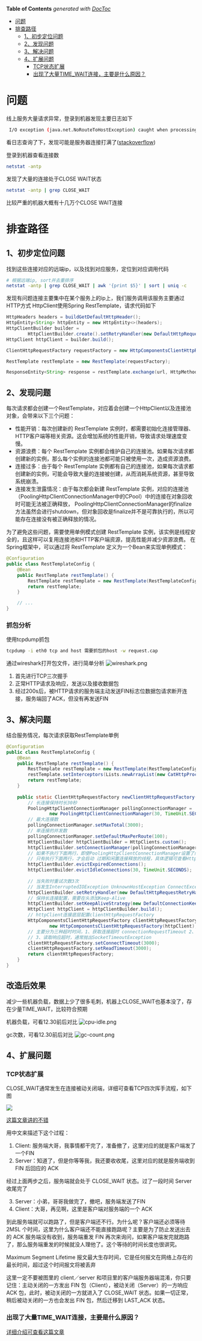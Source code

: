 <!-- START doctoc generated TOC please keep comment here to allow auto update -->
<!-- DON'T EDIT THIS SECTION, INSTEAD RE-RUN doctoc TO UPDATE -->
**Table of Contents**  *generated with [DocToc](https://github.com/thlorenz/doctoc)*

- [问题](#%E9%97%AE%E9%A2%98)
- [排查路径](#%E6%8E%92%E6%9F%A5%E8%B7%AF%E5%BE%84)
  - [1、初步定位问题](#1%E5%88%9D%E6%AD%A5%E5%AE%9A%E4%BD%8D%E9%97%AE%E9%A2%98)
  - [2、发现问题](#2%E5%8F%91%E7%8E%B0%E9%97%AE%E9%A2%98)
  - [3、解决问题](#3%E8%A7%A3%E5%86%B3%E9%97%AE%E9%A2%98)
  - [4、扩展问题](#4%E6%89%A9%E5%B1%95%E9%97%AE%E9%A2%98)
    - [TCP状态扩展](#tcp%E7%8A%B6%E6%80%81%E6%89%A9%E5%B1%95)
    - [出现了大量TIME_WAIT连接，主要是什么原因？](#%E5%87%BA%E7%8E%B0%E4%BA%86%E5%A4%A7%E9%87%8Ftime_wait%E8%BF%9E%E6%8E%A5%E4%B8%BB%E8%A6%81%E6%98%AF%E4%BB%80%E4%B9%88%E5%8E%9F%E5%9B%A0)

<!-- END doctoc generated TOC please keep comment here to allow auto update -->

# 问题
线上服务大量请求异常，登录到机器发现主要日志如下
```bash
 I/O exception (java.net.NoRouteToHostException) caught when processing request to {}->http://xxx.com:80: Cannot assign requested address (Address not available)
```

看日志查询了下，发现可能是服务器连接打满了([stackoverflow](https://stackoverflow.com/questions/28089839/what-is-java-net-noroutetohostexception-cannot-assign-requested-address))

登录到机器查看连接数
```bash
netstat -antp
```

发现了大量的连接处于CLOSE WAIT状态
```bash
netstat -antp | grep CLOSE_WAIT
```
比较严重的机器大概有十几万个CLOSE WAIT连接

# 排查路径
## 1、初步定位问题

找到这些连接对应的远端ip，以及找到对应服务，定位到对应调用代码

```bash
# 根据远端ip, sort并去重排序
netstat -antp | grep CLOSE_WAIT | awk '{print $5}' | sort | uniq -c
```
发现有问题连接主要集中在某个服务上的ip上，我们服务调用该服务主要通过HTTP方式
HttpClient使用Spring RestTemplate，请求代码如下
```java
HttpHeaders headers = buildGetDefaultHttpHeader();
HttpEntity<String> httpEntity = new HttpEntity<>(headers);
HttpClientBuilder builder =
        HttpClientBuilder.create().setRetryHandler(new DefaultHttpRequestRetryHandler(3, false));
HttpClient httpClient = builder.build();

ClientHttpRequestFactory requestFactory = new HttpComponentsClientHttpRequestFactory(httpClient);

RestTemplate restTemplate = new RestTemplate(requestFactory);

ResponseEntity<String> response = restTemplate.exchange(url, HttpMethod.GET, httpEntity, String.class);
```

## 2、发现问题

每次请求都会创建一个RestTemplate，对应着会创建一个HttpClient以及连接池对象，会带来以下三个问题：
- 性能开销：每次创建新的 RestTemplate 实例时，都需要初始化连接管理器、HTTP客户端等相关资源。这会增加系统的性能开销，导致请求处理速度变慢。
- 资源浪费：每个 RestTemplate 实例都会维护自己的连接池。如果每次请求都创建新的实例，那么每个实例的连接池都可能只被使用一次，造成资源浪费。
- 连接过多：由于每个 RestTemplate 实例都有自己的连接池，如果每次请求都创建新的实例，可能会导致大量的连接被创建，从而消耗系统资源，甚至导致系统崩溃。
- 连接发生泄露情况：由于每次都会新建 RestTemplate 实例，对应的连接池（PoolingHttpClientConnectionManager中的CPool）中的连接在对象回收时可能无法被正确释放，
PoolingHttpClientConnectionManager的finalize方法虽然会进行shutdown，但对象回收是finalize并不是可靠执行的，所以可能存在连接没有被正确释放的情况。

为了避免这些问题，需要使用单例模式创建 RestTemplate 实例，该实例是线程安全的，且这样可以复用连接池和HTTP客户端资源，提高性能并减少资源浪费。
在Spring框架中，可以通过将 RestTemplate 定义为一个Bean来实现单例模式：
```java
@Configuration
public class RestTemplateConfig {
    @Bean
    public RestTemplate restTemplate() {
        RestTemplate restTemplate = new RestTemplate(RestTemplateConfig.newClientHttpRequestFactory());
        return restTemplate;
    }

    // ...
}
```

### 抓包分析
使用tcpdump抓包
```bash
tcpdump -i eth0 tcp and host 需要抓包的host -w request.cap
```

通过wireshark打开包文件，进行简单分析
![wireshark.png](imgs/wireshark截图.png)

1. 首先进行TCP三次握手
2. 正常HTTP请求及响应，发送以及接收数据包
3. 经过200s后，被HTTP请求的服务端主动发送FIN标志位数据包请求断开连接，服务端回了ACK，但没有再发送FIN

## 3、解决问题
结合服务情况，每次请求获取RestTemplate单例
```java
@Configuration
public class RestTemplateConfig {
    @Bean
    public RestTemplate restTemplate() {
        RestTemplate restTemplate = new RestTemplate(RestTemplateConfig.newClientHttpRequestFactory());
        restTemplate.setInterceptors(Lists.newArrayList(new CatHttpProcessor()));
        return restTemplate;
    }
    
    public static ClientHttpRequestFactory newClientHttpRequestFactory() {
        // 长连接保持时长30秒
        PoolingHttpClientConnectionManager pollingConnectionManager =
                new PoolingHttpClientConnectionManager(30, TimeUnit.SECONDS);
        // 最大连接数
        pollingConnectionManager.setMaxTotal(3000);
        // 单连接的并发数
        pollingConnectionManager.setDefaultMaxPerRoute(100);
        HttpClientBuilder httpClientBuilder = HttpClients.custom();
        httpClientBuilder.setConnectionManager(pollingConnectionManager);
        // 如果不执行下面两行，即使PoolingHttpClientConnectionManager设置了闲置连接存活时间，也不会主动回收
        // 只有执行下面两行，才会启动 过期和闲置连接释放的线程，具体逻辑可查看HttpClientBuilder#build
        httpClientBuilder.evictExpiredConnections();
        httpClientBuilder.evictIdleConnections(30, TimeUnit.SECONDS);
        
        // 当失败时重试次数3次
        // 当发生InterruptedIOException UnknownHostException ConnectException SSLException，不会进行重试
        httpClientBuilder.setRetryHandler(new DefaultHttpRequestRetryHandler(3, false));
        // 保持长连接配置，需要在头添加Keep-Alive
        httpClientBuilder.setKeepAliveStrategy(new DefaultConnectionKeepAliveStrategy());
        HttpClient httpClient = httpClientBuilder.build();
        // httpClient连接底层配置clientHttpRequestFactory
        HttpComponentsClientHttpRequestFactory clientHttpRequestFactory =
                new HttpComponentsClientHttpRequestFactory(httpClient);
        // 主要分为三种超时时间，1、获取连接超时 connectionRequestTimeout 2、连接target超时 connectTimeout
        // 3、读取响应超时，通常抛出SocketTimeoutException
        clientHttpRequestFactory.setConnectTimeout(3000);
        clientHttpRequestFactory.setReadTimeout(3000);
        return clientHttpRequestFactory;
    }
}
```

## 改造后效果
减少一些机器负载，数据上少了很多毛刺，机器上CLOSE_WAIT也基本没了，存在少量TIME_WAIT，比较符合预期

机器负载，可看12.30前后对比
![cpu-idle.png](imgs/cpu-idle.png)

gc次数，可看12.30前后对比
![gc-count.png](imgs/gc-count.png)


## 4、扩展问题

### TCP状态扩展
CLOSE_WAIT通常发生在连接被动关闭端，详细可查看TCP四次挥手流程，如下图

![](imgs/TCP四次挥手流程.png)

[这篇文章讲的不错](https://juejin.cn/post/6844903734300901390)

用中文来描述下这个过程：
1. Client: 服务端大哥，我事情都干完了，准备撤了，这里对应的就是客户端发了一个FIN
2. Server：知道了，但是你等等我，我还要收收尾，这里对应的就是服务端收到 FIN 后回应的 ACK

经过上面两步之后，服务端就会处于 CLOSE_WAIT 状态。过了一段时间 Server 收尾完了

3. Server：小弟，哥哥我做完了，撤吧，服务端发送了FIN
4. Client：大哥，再见啊，这里是客户端对服务端的一个 ACK

到此服务端就可以跑路了，但是客户端还不行。为什么呢？客户端还必须等待 2MSL 个时间，这里为什么客户端还不能直接跑路呢？主要是为了防止发送出去的 ACK 服务端没有收到，服务端重发 FIN 再次来询问，如果客户端发完就跑路了，那么服务端重发的时候就没人理他了。这个等待的时间长度也很讲究。

Maximum Segment Lifetime 报文最大生存时间，它是任何报文在网络上存在的最长时间，超过这个时间报文将被丢弃

这里一定不要被图里的 client／server 和项目里的客户端服务器端混淆，你只要记住：主动关闭的一方发出 FIN 包（Client），被动关闭（Server）的一方响应 ACK 包，此时，被动关闭的一方就进入了 CLOSE_WAIT 状态。如果一切正常，稍后被动关闭的一方也会发出 FIN 包，然后迁移到 LAST_ACK 状态。


### 出现了大量TIME_WAIT连接，主要是什么原因？

[详细介绍可查看这篇文章](https://xiaolincoding.com/network/3_tcp/tcp_interview.html#%E6%9C%8D%E5%8A%A1%E5%99%A8%E5%87%BA%E7%8E%B0%E5%A4%A7%E9%87%8F-time-wait-%E7%8A%B6%E6%80%81%E7%9A%84%E5%8E%9F%E5%9B%A0%E6%9C%89%E5%93%AA%E4%BA%9B)


